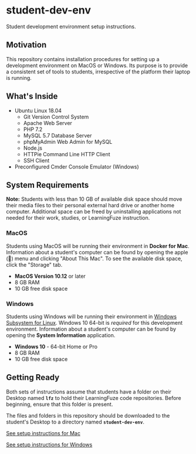 # student-dev-env
Student development environment setup instructions.

## Motivation

This repository contains installation procedures for setting up a development environment on MacOS or Windows. Its purpose is to provide a consistent set of tools to students, irrespective of the platform their laptop is running.

## What's Inside

- Ubuntu Linux 18.04
  - Git Version Control System
  - Apache Web Server
  - PHP 7.2
  - MySQL 5.7 Database Server
  - phpMyAdmin Web Admin for MySQL
  - Node.js
  - HTTPie Command Line HTTP Client
  - SSH Client
- Preconfigured Cmder Console Emulator (Windows)

## System Requirements

**Note:** Students with less than 10 GB of available disk space should move their media files to their personal external hard drive or another home computer. Additional space can be freed by uninstalling applications not needed for their work, studies, or LearningFuze instruction.

### MacOS

Students using MacOS will be running their environment in **Docker for Mac**. Information about a student's computer can be found by opening the apple () menu and clicking "About This Mac". To see the available disk space, click the "Storage" tab.

- **MacOS Version 10.12** or later
- 8 GB RAM
- 10 GB free disk space

### Windows

Students using Windows will be running their environment in [Windows Subsystem for Linux](https://docs.microsoft.com/en-us/windows/wsl/faq). Windows 10 64-bit is _required_ for this development environment. Information about a student's computer can be found by opening the **System Information** application.

- **Windows 10** - 64-bit Home or Pro
- 8 GB RAM
- 10 GB free disk space

## Getting Ready

Both sets of instructions assume that students have a folder on their Desktop named **`lfz`** to hold their LearningFuze code repositories. Before beginning, ensure that this folder is present.

The files and folders in this repository should be downloaded to the student's Desktop to a directory named **`student-dev-env`**.

[See setup instructions for Mac](MAC_INSTRUCTIONS.md)

[See setup instructions for Windows](WINDOWS_INSTRUCTIONS.md)
